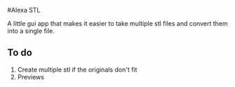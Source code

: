 #Alexa STL

A little gui app that makes it easier to take multiple stl files and convert them into a single file.

## To do

1. Create multiple stl if the originals don't fit
2. Previews

